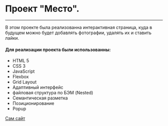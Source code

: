 # Проект "Место".
---

В этом проекте была реализованна интерактивная страница, куда в будущем можно будет добавлять фотографии, удалять их и ставить лайки.

#### Для реализации проекта были использованны:
  * HTML 5
  * CSS 3
  * JavaScript
  * Flexbox
  * Grid Layout
  * Адаптивный интерфейс
  * файловая структура по БЭМ (Nested)
  * Семантическая разметка
  * Позиционирование
  * Popup

[Сам сайт](https://dargx.github.io/mesto-project-bootcamp/)

